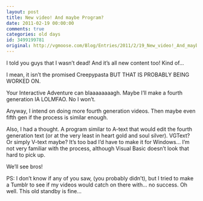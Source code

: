 ```yaml
---
layout: post
title: New video! And maybe Program?
date: 2011-02-19 00:00:00
comments: true
categories: old days
id: 3499199781
original: http://vgmoose.com/Blog/Entries/2011/2/19_New_video!_And_maybe_Program.html
---
```


I told you guys that I wasn’t dead! And it’s all new content too! Kind of...

I mean, it isn’t the promised Creepypasta BUT THAT IS PROBABLY BEING WORKED ON.

Your Interactive Adventure can blaaaaaaaagh. Maybe I’ll make a fourth generation IA LOLMFAO. No I won’t.

Anyway, I intend on doing more fourth generation videos. Then maybe even fifth gen if the process is similar enough.

Also, I had a thought. A program similar to A-text that would edit the fourth generation text (or at the very least in heart gold and soul silver). VGText? Or simply V-text maybe? It’s too bad I’d have to make it for Windows... I’m not very familiar with the process, although Visual Basic doesn’t look that hard to pick up.

We’ll see bros!

PS: I don’t know if any of you saw, (you probably didn’t), but I tried to make a Tumblr to see if my videos would catch on there with... no success. Oh well. This old standby is fine...